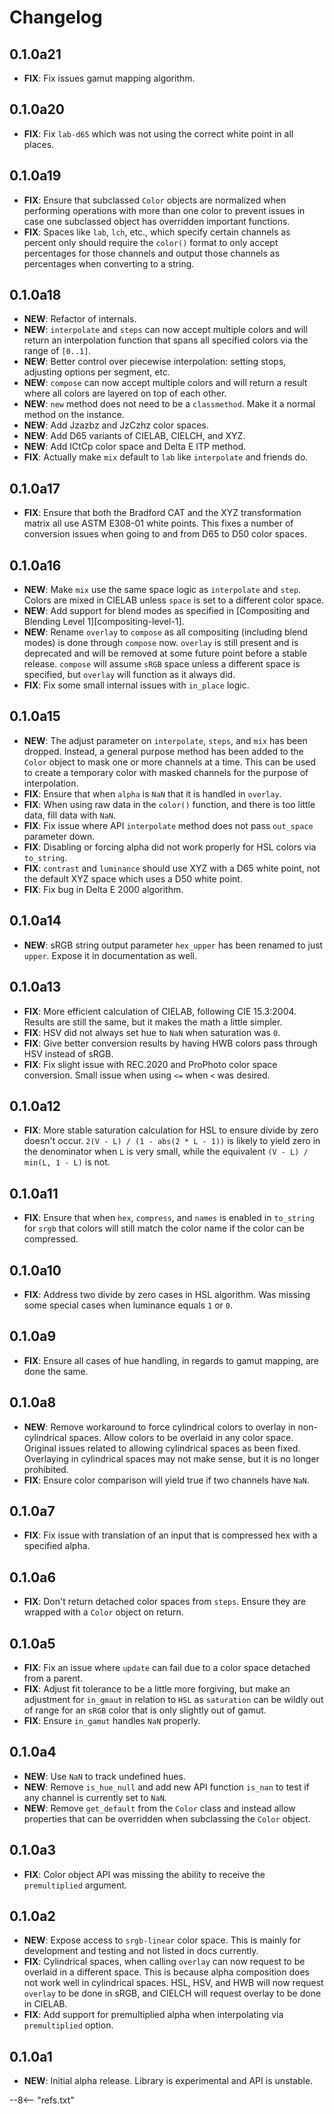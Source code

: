 # Changelog

## 0.1.0a21

- **FIX**: Fix issues gamut mapping algorithm.

## 0.1.0a20

- **FIX**: Fix `lab-d65` which was not using the correct white point in all places.

## 0.1.0a19

- **FIX**: Ensure that subclassed `Color` objects are normalized when performing operations with more than one color to
  prevent issues in case one subclassed object has overridden important functions.
- **FIX**: Spaces like `lab`, `lch`, etc., which specify certain channels as percent only should require the `color()`
  format to only accept percentages for those channels and output those channels as percentages when converting to a
  string.

## 0.1.0a18

- **NEW**: Refactor of internals.
- **NEW**: `interpolate` and `steps` can now accept multiple colors and will return an interpolation function that spans
  all specified colors via the range of `[0..1]`.
- **NEW**: Better control over piecewise interpolation: setting stops, adjusting options per segment, etc.
- **NEW**: `compose` can now accept multiple colors and will return a result where all colors are layered on top of each
  other.
- **NEW**: `new` method does not need to be a `classmethod`. Make it a normal method on the instance.
- **NEW**: Add Jzazbz and JzCzhz color spaces.
- **NEW**: Add D65 variants of CIELAB, CIELCH, and XYZ.
- **NEW**: Add ICtCp color space and Delta E ITP method.
- **FIX**: Actually make `mix` default to `lab` like `interpolate` and friends do.

## 0.1.0a17

- **FIX**: Ensure that both the Bradford CAT and the XYZ transformation matrix all use ASTM E308-01 white points. This
  fixes a number of conversion issues when going to and from D65 to D50 color spaces.

## 0.1.0a16

- **NEW**: Make `mix` use the same space logic as `interpolate` and `step`. Colors are mixed in CIELAB unless `space` is
  set to a different color space.
- **NEW**: Add support for blend modes as specified in [Compositing and Blending Level 1][compositing-level-1].
- **NEW**: Rename `overlay` to `compose` as all compositing (including blend modes) is done through `compose` now.
  `overlay` is still present and is deprecated and will be removed at some future point before a stable release.
  `compose` will assume `sRGB` space unless a different space is specified, but `overlay` will function as it always
  did.
- **FIX**: Fix some small internal issues with `in_place` logic.

## 0.1.0a15

- **NEW**: The adjust parameter on `interpolate`, `steps`, and `mix` has been dropped. Instead, a general purpose method
  has been added to the `Color` object to mask one or more channels at a time. This can be used to create a temporary
  color with masked channels for the purpose of interpolation.
- **FIX**: Ensure that when `alpha` is `NaN` that it is handled in `overlay`.
- **FIX**: When using raw data in the `color()` function, and there is too little data, fill data with `NaN`.
- **FIX**: Fix issue where API `interpolate` method does not pass `out_space` parameter down.
- **FIX**: Disabling or forcing alpha did not work properly for HSL colors via `to_string`.
- **FIX**: `contrast` and `luminance` should use XYZ with a D65 white point, not the default XYZ space which uses a D50
  white point.
- **FIX**: Fix bug in Delta E 2000 algorithm.

## 0.1.0a14

- **NEW**: sRGB string output parameter `hex_upper` has been renamed to just `upper`. Expose it in documentation as
  well.

## 0.1.0a13

- **FIX**: More efficient calculation of CIELAB, following CIE 15.3:2004. Results are still the same, but it makes the
  math a little simpler.
- **FIX**: HSV did not always set hue to `NaN` when saturation was `0`.
- **FIX**: Give better conversion results by having HWB colors pass through HSV instead of sRGB.
- **FIX**: Fix slight issue with REC.2020 and ProPhoto color space conversion. Small issue when using `<=` when `<` was
  desired.

## 0.1.0a12

- **FIX**: More stable saturation calculation for HSL to ensure divide by zero doesn't occur.
  `2(V - L) / (1 - abs(2 * L - 1))` is likely to yield zero in the denominator when `L` is very small, while the
  equivalent `(V - L) / min(L, 1 - L)` is not.

## 0.1.0a11

- **FIX**: Ensure that when `hex`, `compress`, and `names` is enabled in `to_string` for `srgb` that colors will still
  match the color name if the color can be compressed.

## 0.1.0a10

- **FIX**: Address two divide by zero cases in HSL algorithm. Was missing some special cases when luminance equals `1`
  or `0`.

## 0.1.0a9

- **FIX**: Ensure all cases of hue handling, in regards to gamut mapping, are done the same.

## 0.1.0a8

- **NEW**: Remove workaround to force cylindrical colors to overlay in non-cylindrical spaces. Allow colors to be
  overlaid in any color space. Original issues related to allowing cylindrical spaces as been fixed. Overlaying in
  cylindrical spaces may not make sense, but it is no longer prohibited.
- **FIX**: Ensure color comparison will yield true if two channels have `NaN`.

## 0.1.0a7

- **FIX**: Fix issue with translation of an input that is compressed hex with a specified alpha.

## 0.1.0a6

- **FIX**: Don't return detached color spaces from `steps`. Ensure they are wrapped with a `Color` object on return.

## 0.1.0a5

- **FIX**: Fix an issue where `update` can fail due to a color space detached from a parent.
- **FIX**: Adjust fit tolerance to be a little more forgiving, but make an adjustment for `in_gmaut` in relation to
  `HSL` as `saturation` can be wildly out of range for an `sRGB` color that is only slightly out of gamut.
- **FIX**: Ensure `in_gamut` handles `NaN` properly.

## 0.1.0a4

- **NEW**: Use `NaN` to track undefined hues.
- **NEW**: Remove `is_hue_null` and add new API function `is_nan` to test if any channel is currently set to `NaN`.
- **NEW**: Remove `get_default` from the `Color` class and instead allow properties that can be overridden when
  subclassing the `Color` object.

## 0.1.0a3

- **FIX**: Color object API was missing the ability to receive the `premultiplied` argument.

## 0.1.0a2

- **NEW**: Expose access to `srgb-linear` color space. This is mainly for development and testing and not listed in docs
  currently.
- **FIX**: Cylindrical spaces, when calling `overlay` can now request to be overlaid in a different space. This is
  because alpha composition does not work well in cylindrical spaces. HSL, HSV, and HWB will now request `overlay` to be
  done in sRGB, and CIELCH will request overlay to be done in CIELAB.
- **FIX**: Add support for premultiplied alpha when interpolating via `premultiplied` option.

## 0.1.0a1

- **NEW**: Initial alpha release. Library is experimental and API is unstable.

--8<-- "refs.txt"

